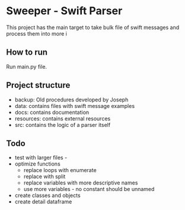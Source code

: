 # Sweeper - Swift Parser
This project has the main target to take bulk file of swift messages and process them into more i
## How to run
Run main.py file.  

## Project structure
- backup: Old procedures developed by Joseph
- data: contains files with swift message examples
- docs: contains documentation
- resources: contains external resources
- src: contains the logic of a parser itself

## Todo
- test with larger files - 
- optimize functions
  - replace loops with enumerate
  - replace with split
  - replace variables with more descriptive names
  - use more variables - no constant should be unnamed
- create classes and objects
- create detail dataframe
